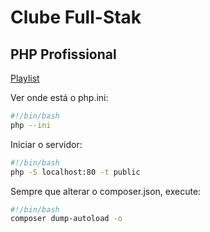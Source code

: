 # Clube Full-Stak

## PHP Profissional

[Playlist](https://www.youtube.com/playlist?list=PLyugqHiq-SKfGjQ077FVWc6xiFDQ8ODF0)

Ver onde está o php.ini:

```bash
#!/bin/bash
php --ini
```

Iniciar o servidor:

```bash
#!/bin/bash
php -S localhost:80 -t public
```

Sempre que alterar o composer.json, execute:

```bash
#!/bin/bash
composer dump-autoload -o
```
